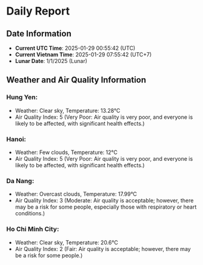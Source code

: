 # Daily Report
## Date Information
- **Current UTC Time**: 2025-01-29 00:55:42 (UTC)
- **Current Vietnam Time**: 2025-01-29 07:55:42 (UTC+7)
- **Lunar Date**: 1/1/2025 (Lunar)

## Weather and Air Quality Information

### Hung Yen:
- Weather: Clear sky, Temperature: 13.28°C
- Air Quality Index: 5 (Very Poor: Air quality is very poor, and everyone is likely to be affected, with significant health effects.)

### Hanoi:
- Weather: Few clouds, Temperature: 12°C
- Air Quality Index: 5 (Very Poor: Air quality is very poor, and everyone is likely to be affected, with significant health effects.)

### Da Nang:
- Weather: Overcast clouds, Temperature: 17.99°C
- Air Quality Index: 3 (Moderate: Air quality is acceptable; however, there may be a risk for some people, especially those with respiratory or heart conditions.)

### Ho Chi Minh City:
- Weather: Clear sky, Temperature: 20.6°C
- Air Quality Index: 2 (Fair: Air quality is acceptable; however, there may be a risk for some people.)
